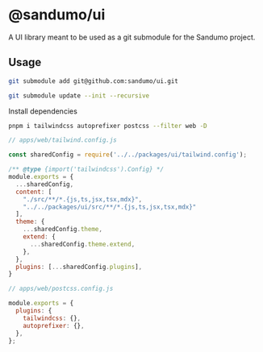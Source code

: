 # @sandumo/ui

A UI library meant to be used as a git submodule for the Sandumo project.

## Usage

```bash
git submodule add git@github.com:sandumo/ui.git
```

```bash
git submodule update --init --recursive
```

Install dependencies

```bash
pnpm i tailwindcss autoprefixer postcss --filter web -D
```

```js
// apps/web/tailwind.config.js

const sharedConfig = require('../../packages/ui/tailwind.config');

/** @type {import('tailwindcss').Config} */
module.exports = {
  ...sharedConfig,
  content: [
    "./src/**/*.{js,ts,jsx,tsx,mdx}",
    "../../packages/ui/src/**/*.{js,ts,jsx,tsx,mdx}"
  ],
  theme: {
    ...sharedConfig.theme,
    extend: {
      ...sharedConfig.theme.extend,
    },
  },
  plugins: [...sharedConfig.plugins],
}
```


```js
// apps/web/postcss.config.js

module.exports = {
  plugins: {
    tailwindcss: {},
    autoprefixer: {},
  },
};
```
